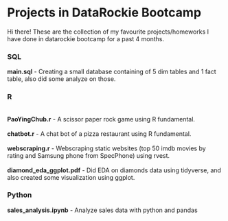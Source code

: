 # Projects in DataRockie Bootcamp
Hi there! 
These are the collection of my favourite projects/homeworks I have done in datarockie bootcamp for a past 4 months.
### SQL
**main.sql** - Creating a small database containing of 5 dim tables and 1 fact table, also did some analyze on those.
### R
<br>**PaoYingChub.r** - A scissor paper rock game using R fundamental.</br>
<br>**chatbot.r** - A chat bot of a pizza restaurant using R fundamental.</br>
<br>**webscraping.r** - Webscraping static websites (top 50 imdb movies by rating and Samsung phone from SpecPhone) using rvest. </br>
<br>**diamond_eda_ggplot.pdf** - Did EDA on diamonds data using tidyverse, and also created some visualization using ggplot.
### Python
**sales_analysis.ipynb** - Analyze sales data with python and pandas
